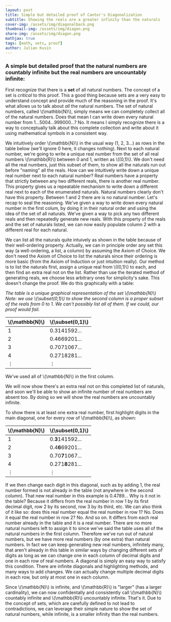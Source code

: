 ```yaml
---
layout: post
title: Simple but detailed proof of Cantor's Diagonalization
subtitle: Showing the reals are a greater infinity than the naturals
cover-img: /assets/img/diagonalback.png
thumbnail-img: /assets/img/diagon.png 
share-img: /assets/img/diagon.png
mathjax: true
tags: [math, sets, proof]
author: Julian Kusin
---
```


### A simple but detailed proof that the natural numbers are countably infinite but the real numbers are uncountably infinite:

First recognize that there is a **set** of all natural numbers. The concept of a set is *critical* to this proof. This a good thing because sets are a very easy to understand concept and provide much of the 
reasoning in the proof. It's what allows us to talk about *all* the natural numbers. The set of natural numbers, called \\(\mathbb{N}\\), simply means we can completely collect all of the natural numbers. Does that mean I can write down every natural number from 1...5004...999000...? No. It means I simply recognize there is a way to conceptually talk about this complete collection and write about it using mathematical symbols in a consistent way.

We intuitively order \\(\mathbb{N}\\) in the usual way (1, 2, 3...) as rows in the table below (we'll ignore 0 here, it changes nothing). Next to each natural number, we're going to write a unique real number from the set of all real numbers \\(\mathbb{R}\\) between 0 and 1, written as \\((0,1)\\). We don't need all the real numbers, just this subset of them, to show all the naturals run out before "naming" all the reals. How can we intuitively 
write down a unique real number  next to each natural number? Real numbers have a property that strictly between any two different reals, there is another real number. This property gives us a repeatable mechanism to write down a different real next to each of the enumerated naturals. Natural numbers clearly don't have this property. Between 1 and 2 there are is no natural number. Let's recap to seal the reasoning. We've given a way to write down every natural number in the first colum, by doing it in their natural order and using the idea of the set of all naturals. We've given a way to pick any two different reals and then repeatedly generate new reals. With this property of the reals and the set of naturals listed, we can now easily populate column 2 with a different real for each natural. 

We can list all the naturals quite intuively as shown in the table because of their well-ordering property. Actually, we can in principle order any set this way (a well-ordering, a list, a column) by assuming the Axiom of Choice. We don't need the Axiom of Choice to list the naturals since their ordering is more basic (from the Axiom of Induction or just intuition really). Our method is to list the naturals first, assign a unique real from \\((0,1)\\) to each, and then find an extra real not on the list. Rather than use the iterated method of generating reals, we choose less arbitrary ones for simplicity's sake. This doesn't change the proof.  We do this graphically with a table:

*The table is a unique graphical representation of the set \\(\mathbb{N}\\)* 
*Note: we use \\(\subset(0,1)\\) to show the second column is a proper subset of the reals from 0 to 1. We can't possibly list all of them. If we could, our proof would fail.*

|\\(\mathbb{N}\\) |\\(\subset(0,1)\\)   | 
--- | --- |
|1|0.3141592...|
|2|0.4669201...|
|3|0.7071067...|
|4|0.2718281...|
|⋮| ⋮           |

We've used all of \\(\mathbb{N}\\) in the first column. 

We will now show there's an extra real not on this completed list of naturals, and soon we'll be able to show an infinite number of real numbers are absent too. By doing so we will show the real numbers
are uncountably infinite.

To show there is at least one extra real number, first highlight digits in the main diagonal, one for every row of \\(\mathbb{N}\\), as shown:

|\\(\mathbb{N}\\) |\\(\subset(0,1)\\)   | 
--- | --- |
|1|0.**3**141592...|
|2|0.4**6**69201...|
|3|0.70**7**1067...|
|4|0.271**8**281...|
|⋮| ⋮           |

If we then change each digit in this diagonal, such as by adding 1, the real number formed is not already in the table (not anywhere in the second column). That new real number in this example is 0.4789... Why is it not in the table? Because it differs from 
the real number in row 1 by its first decimal digit, row 2 by its second, row 3 by its third, etc. We can also think of it like so: does this real number equal the real number in row 1? No. Does it equal the real number in row 2? No. And so on. 
It differs from each real number already in the table and it is a real number. There are no more natural numbers left to assign it to since we've said the table uses all of the natural numbers in the first column. Therefore we've 
run out of natural numbers, but we have more real numbers (by one extra) than natural numbers. In fact we can keep generating new real numbers, infinitely many, that aren't already in this table in similar ways by changing different sets of digits as long
as we can change one in each column of decimal digits and one in each row of real numbers. A diagonal is simply an easy way to satisfy this condition. There are infinite diagonals and highlighting methods, and many ways to add changes. We can actually change multiple decimal digits in each row, but only at most one in each column. 

Since \\(\mathbb{N}\\) is infinite, and \\(\mathbb{R}\\) is "larger" (has a larger cardinality), we can now confidentally and consistently call \\(\mathbb{N}\\) countably infinite and \\(\mathbb{R}\\) uncountably infinite.
That's it. Due to the concept of sets, which are carefully defined to not lead to contradictions, we can leverage their simple nature to show the set of natural numbers, while infinite, is a smaller infinity than the real numbers. 



